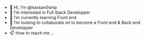 - 👋 Hi, I’m @hassan0smp
- 👀 I’m interested in Full Stack Developper
- 🌱 I’m currently learning Front end 
- 💞️ I’m looking to collaborate on to become a Front end & Back end Developper
- 📫 How to reach me ...

<!---
hassan0smp/hassan0smp is a ✨ special ✨ repository because its `README.md` (this file) appears on your GitHub profile.
You can click the Preview link to take a look at your changes.
--->
